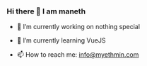 ### Hi there 👋 I am maneth

<!--
**manethyethmin/manethyethmin** is a ✨ _special_ ✨ repository because its `README.md` (this file) appears on your GitHub profile.
-->

- 🔭 I’m currently working on nothing special
- 🌱 I’m currently learning VueJS

- 📫 How to reach me: info@myethmin.com
